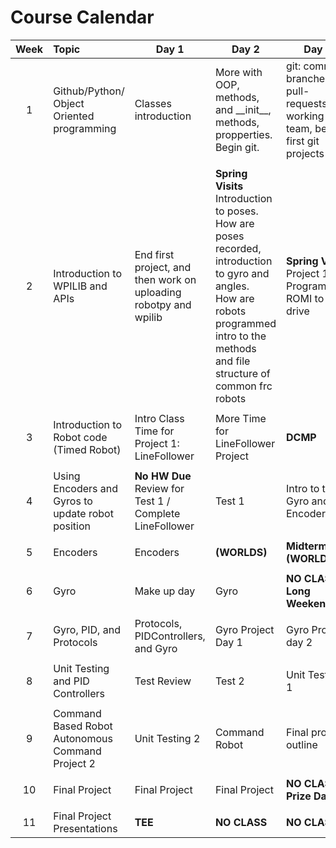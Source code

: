 [comment]: render 
[comment]: landscape

# Course Calendar


|  Week  | Topic                                             | Day 1                                                            | Day 2                                                                                                                                                                                         | Day 3                                                                              |
|:------:|:--------------------------------------------------|------------------------------------------------------------------|-----------------------------------------------------------------------------------------------------------------------------------------------------------------------------------------------|------------------------------------------------------------------------------------|
|   1    | Github/Python/ Object Oriented programming        | Classes introduction                                             | More with OOP, methods, and \_\_init\_\_, methods, propperties. Begin  git.                                                                                                                   | git: commits, branches, pull-requests, working as a team, begin first git projects |
|        |                                                   |                                                                  |                                                                                                                                                                                               |                                                                                    |
|   2    | Introduction to WPILIB and APIs                   | End first project, and then work on uploading robotpy and wpilib | **Spring Visits** Introduction to poses. How are poses recorded, introduction to gyro and angles. <br> How are robots programmed intro to the methods and file structure of common frc robots | **Spring Visits** Project 1: Programming ROMI to drive                             |
|        |                                                   |                                                                  |                                                                                                                                                                                               |                                                                                    |
|   3    | Introduction to Robot code (Timed Robot)          | Intro Class Time for Project 1: LineFollower                     | More Time for LineFollower Project                                                                                                                                                            | **DCMP**                                                                           |
|        |                                                   |                                                                  |                                                                                                                                                                                               |                                                                                    |
|   4    | Using Encoders and Gyros to update robot position | **No HW Due** Review for Test 1  / Complete LineFollower         | Test 1                                                                                                                                                                                        | Intro to the Gyro and Encoders                                                     |
|        |                                                   |                                                                  |                                                                                                                                                                                               |                                                                                    |
|   5    | Encoders                                          | Encoders                                                         | **(WORLDS)**                                                                                                                                                                                  | **Midterm**      **(WORLDS)**                                                      |
|        |                                                   |                                                                  |                                                                                                                                                                                               |                                                                                    |
|   6    | Gyro                                              | Make up day                                                      | Gyro                                                                                                                                                                                          | **NO CLASS: Long Weekend**                                                         |
|        |                                                   |                                                                  |                                                                                                                                                                                               |                                                                                    |
|   7    | Gyro, PID, and Protocols                          | Protocols, PIDControllers, and Gyro                              | Gyro Project Day 1                                                                                                                                                                            | Gyro Project day 2                                                                 |
|        |                                                   |                                                                  |                                                                                                                                                                                               |                                                                                    |
|   8    | Unit Testing    and PID Controllers               | Test Review                                                      | Test 2                                                                                                                                                                                        | Unit Testing 1                                                                     |
|        |                                                   |                                                                  |                                                                                                                                                                                               |                                                                                    |
|   9    | Command Based Robot Autonomous Command Project 2  | Unit Testing 2                                                   | Command Robot                                                                                                                                                                                 | Final project outline                                                              |
|        |                                                   |                                                                  |                                                                                                                                                                                               |                                                                                    |
|   10   | Final Project                                     | Final Project                                                    | Final Project                                                                                                                                                                                 | **NO CLASS: Prize Day**                                                            |
|        |                                                   |                                                                  |                                                                                                                                                                                               |                                                                                    |
|   11   | Final Project Presentations                       | **TEE**                                                          | **NO CLASS**                                                                                                                                                                                  | **NO CLASS**                                                                       |

